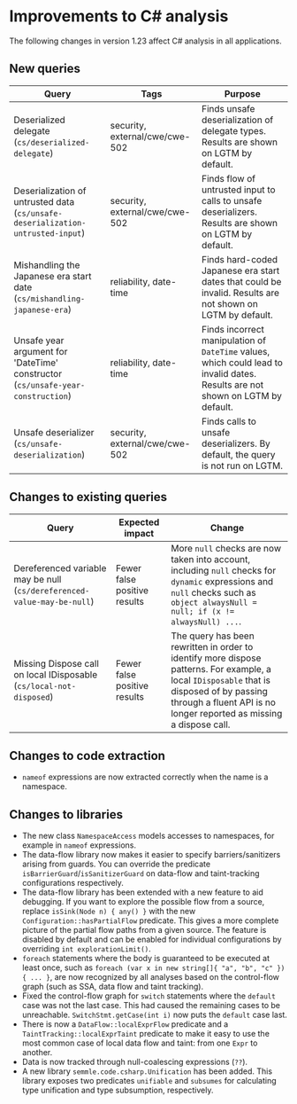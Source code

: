 # Improvements to C# analysis

The following changes in version 1.23 affect C# analysis in all applications.

## New queries

| **Query**                   | **Tags**  | **Purpose**                                                        |
|-----------------------------|-----------|--------------------------------------------------------------------|
| Deserialized delegate (`cs/deserialized-delegate`) | security, external/cwe/cwe-502 | Finds unsafe deserialization of delegate types. Results are shown on LGTM by default. |
| Deserialization of untrusted data (`cs/unsafe-deserialization-untrusted-input`) | security, external/cwe/cwe-502 | Finds flow of untrusted input to calls to unsafe deserializers. Results are shown on LGTM by default. |
| Mishandling the Japanese era start date (`cs/mishandling-japanese-era`) | reliability, date-time | Finds hard-coded Japanese era start dates that could be invalid. Results are not shown on LGTM by default. |
| Unsafe year argument for 'DateTime' constructor (`cs/unsafe-year-construction`) | reliability, date-time | Finds incorrect manipulation of `DateTime` values, which could lead to invalid dates. Results are not shown on LGTM by default. |
| Unsafe deserializer (`cs/unsafe-deserialization`) | security, external/cwe/cwe-502 | Finds calls to unsafe deserializers. By default, the query is not run on LGTM. |

## Changes to existing queries

| **Query**                    | **Expected impact**    | **Change**                        |
|------------------------------|------------------------|-----------------------------------|
| Dereferenced variable may be null (`cs/dereferenced-value-may-be-null`) | Fewer false positive results | More `null` checks are now taken into account, including `null` checks for `dynamic` expressions and `null` checks such as `object alwaysNull = null; if (x != alwaysNull) ...`. |
| Missing Dispose call on local IDisposable (`cs/local-not-disposed`) | Fewer false positive results | The query has been rewritten in order to identify more dispose patterns. For example, a local `IDisposable` that is disposed of by passing through a fluent API is no longer reported as missing a dispose call. |

## Changes to code extraction

* `nameof` expressions are now extracted correctly when the name is a namespace.

## Changes to libraries

* The new class `NamespaceAccess` models accesses to namespaces, for example in `nameof` expressions.
* The data-flow library now makes it easier to specify barriers/sanitizers
  arising from guards. You can override the predicate
  `isBarrierGuard`/`isSanitizerGuard` on data-flow and taint-tracking
  configurations respectively.
* The data-flow library has been extended with a new feature to aid debugging.
  If you want to explore the possible flow from a source, replace `isSink(Node n) { any() }` 
  with the new `Configuration::hasPartialFlow` predicate. This gives a more complete
  picture of the partial flow paths from a given source. The feature is
  disabled by default and can be enabled for individual configurations by
  overriding `int explorationLimit()`.
* `foreach` statements where the body is guaranteed to be executed at least once, such as `foreach (var x in new string[]{ "a", "b", "c" }) { ... }`, are now recognized by all analyses based on the control-flow graph (such as SSA, data flow and taint tracking).
* Fixed the control-flow graph for `switch` statements where the `default` case was not the last case. This had caused the remaining cases to be unreachable. `SwitchStmt.getCase(int i)` now puts the `default` case last.
* There is now a `DataFlow::localExprFlow` predicate and a
  `TaintTracking::localExprTaint` predicate to make it easy to use the most
  common case of local data flow and taint: from one `Expr` to another.
* Data is now tracked through null-coalescing expressions (`??`).
* A new library `semmle.code.csharp.Unification` has been added. This library exposes two predicates `unifiable` and `subsumes` for calculating type unification and type subsumption, respectively.

